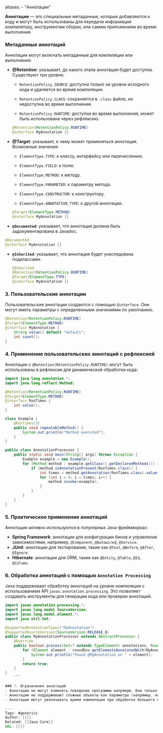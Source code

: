 
aliases: 
	- "Аннотации"

**Аннотации** — это специальные метаданные, которые добавляются к коду и могут быть использованы для передачи информации компилятору, инструментам сборки, или самим приложениям во время выполнения.

### Метаданные аннотаций

Аннотации могут включать метаданные для компиляции или выполнения:

- **@Retention**: указывает, до какого этапа аннотация будет доступна. Существуют три уровня:
    - `RetentionPolicy.SOURCE`: доступна только на уровне исходного кода и удаляется во время компиляции.
    
    - `RetentionPolicy.CLASS`: сохраняется в `.class` файле, но недоступна во время выполнения.

    - `RetentionPolicy.RUNTIME`: доступна во время выполнения, может быть использована через рефлексию.
	```java
	@Retention(RetentionPolicy.RUNTIME)
	@interface MyAnnotation {}
	```
        
- **@Target**: указывает, к чему может применяться аннотация. Возможные значения:
    
    - `ElementType.TYPE`: к классу, интерфейсу или перечислению.
        
    - `ElementType.FIELD`: к полю.
        
    - `ElementType.METHOD`: к методу.
        
    - `ElementType.PARAMETER`: к параметру метода.
        
    - `ElementType.CONSTRUCTOR`: к конструктору.
        
    - `ElementType.ANNOTATION_TYPE`: к другой аннотации.
        
	```java
	@Target(ElementType.METHOD)
	@interface MyAnnotation {}
	```
        
- **`@Documented`**: указывает, что аннотация должна быть задокументирована в Javadoc.
    
 ```java
@Documented
@interface MyAnnotation {}
```
    
- **`@Inherited`**: указывает, что аннотация будет унаследована подклассами.
	```java
	@Inherited
	@Retention(RetentionPolicy.RUNTIME)
	@Target(ElementType.TYPE)
	@interface MyAnnotation {}
	```

### 3. Пользовательские аннотации

Пользовательские аннотации создаются с помощью `@interface`. Они могут иметь параметры с определенными значениями по умолчанию.

```java
@Retention(RetentionPolicy.RUNTIME)
@Target(ElementType.METHOD)
@interface MyAnnotation {
	String value() default "default";
	int count();
}
```

### 4. Применение пользовательских аннотаций с рефлексией

Аннотации с `@Retention(RetentionPolicy.RUNTIME)` могут быть использованы в рефлексии для динамической обработки кода:

```java
import java.lang.annotation.*;
import java.lang.reflect.Method;

@Retention(RetentionPolicy.RUNTIME)
@Target(ElementType.METHOD)
@interface RunTimes {
    int value();
}

class Example {
    @RunTimes(3)
    public void repeatableMethod() {
        System.out.println("Method executed");
    }
}

public class AnnotationProcessor {
    public static void main(String[] args) throws Exception {
        Example example = new Example();
        for (Method method : example.getClass().getDeclaredMethods()) {
            if (method.isAnnotationPresent(RunTimes.class)) {
                int times = method.getAnnotation(RunTimes.class).value();
                for (int i = 0; i < times; i++) {
                    method.invoke(example);
                }
            }
        }
    }
}
```

### 5. Практическое применение аннотаций

Аннотации активно используются в популярных Java-фреймворках:

- **Spring Framework**: аннотации для конфигурации бинов и управления зависимостями, например, `@Component`, `@Autowired`, `@Service`.
- **JUnit**: аннотации для тестирования, такие как `@Test`, `@Before`, `@After`, `@Ignore`.
- **Hibernate**: аннотации для ORM, такие как `@Entity`, `@Table`, `@Id`, `@Column`.

### 6. Обработка аннотаций с помощью `Annotation Processing`

Java поддерживает обработку аннотаций на уровне компиляции с использованием API `javax.annotation.processing`. Это позволяет создавать инструменты для генерации кода или проверки аннотаций.
```java
import javax.annotation.processing.*;
import javax.lang.model.SourceVersion;
import javax.lang.model.element.*;
import java.util.Set;

@SupportedAnnotationTypes("MyAnnotation")
@SupportedSourceVersion(SourceVersion.RELEASE_8)
public class MyAnnotationProcessor extends AbstractProcessor {
    @Override
    public boolean process(Set<? extends TypeElement> annotations, RoundEnvironment roundEnv) {
        for (Element element : roundEnv.getElementsAnnotatedWith(MyAnnotation.class)) {
            System.out.println("Found @MyAnnotation on " + element);
        }
        return true;
    }
}
	```

### 7. Ограничения аннотаций
- Аннотации не могут изменять поведение программы напрямую. Они только добавляют метаданные.
- Аннотации не поддерживают сложные объекты как параметры (например, нельзя передать массив объектов).
- Аннотации могут увеличивать время компиляции при обработке большого количества аннотаций.

---
Tags: #generics
Author: [[]]
Related: [[Java Core]]
URL: [[]]